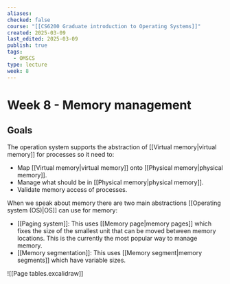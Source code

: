 ```yaml
---
aliases: 
checked: false
course: "[[CS6200 Graduate introduction to Operating Systems]]"
created: 2025-03-09
last_edited: 2025-03-09
publish: true
tags:
  - OMSCS
type: lecture
week: 8
---
```

# Week 8 - Memory management

## Goals

The operation system supports the abstraction of [[Virtual memory|virtual memory]] for processes so it need to:
- Map [[Virtual memory|virtual memory]] onto [[Physical memory|physical memory]].
- Manage what should be in [[Physical memory|physical memory]].
- Validate memory access of processes.

When we speak about memory there are two main abstractions [[Operating system (OS)|OS]] can use for memory:
- [[Paging system]]: This uses [[Memory page|memory pages]] which fixes the size of the smallest unit that can be moved between memory locations. This is the currently the most popular way to manage memory. 
- [[Memory segmentation]]: This uses [[Memory segment|memory segments]] which have variable sizes.



![[Page tables.excalidraw]]


